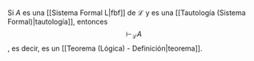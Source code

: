 Si $A$ es una [[Sistema Formal L|fbf]] de $\mathcal{L}$ y es una [[Tautología (Sistema Formal)|tautología]], entonces $$⊢_\mathcal{L} A$$, es decir, es un [[Teorema (Lógica) - Definición|teorema]].